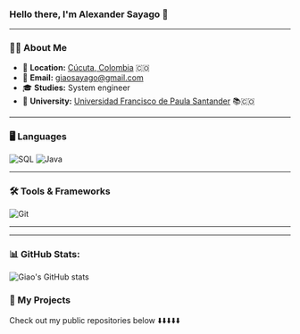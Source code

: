 

### **Hello there, I'm Alexander Sayago 👋**

---

### 🧑‍💻 **About Me**

- 📍 **Location:** <a href="https://maps.app.goo.gl/XVpZMVm4LwV7izcc9" target="_blank">Cúcuta, Colombia</a> 🇨🇴  
- 📧 **Email:** [giaosayago@gmail.com](mailto:giaosayago@gmail.com) 
- 🎓 **Studies:** System engineer 
- 🏫 **University:** [Universidad Francisco de Paula Santander](https://ww2.ufps.edu.co/) 📚🇨🇴 



---

### 🖥️ **Languages**
![SQL](https://img.shields.io/badge/SQL-316192?style=for-the-badge&logo=postgresql&logoColor=white)
![Java](https://img.shields.io/badge/Java-ED8B00?style=for-the-badge&logo=openjdk&logoColor=white)

---

### 🛠️ **Tools & Frameworks**
![Git](https://img.shields.io/badge/Git-F05032?style=for-the-badge&logo=git&logoColor=white)

---
---

### 📊 GitHub Stats:

![Giao's GitHub stats](https://github-readme-stats.vercel.app/api?username=giaosayago)

### 📂 My Projects 

Check out my public repositories below ⬇️⬇️⬇️⬇️⬇️